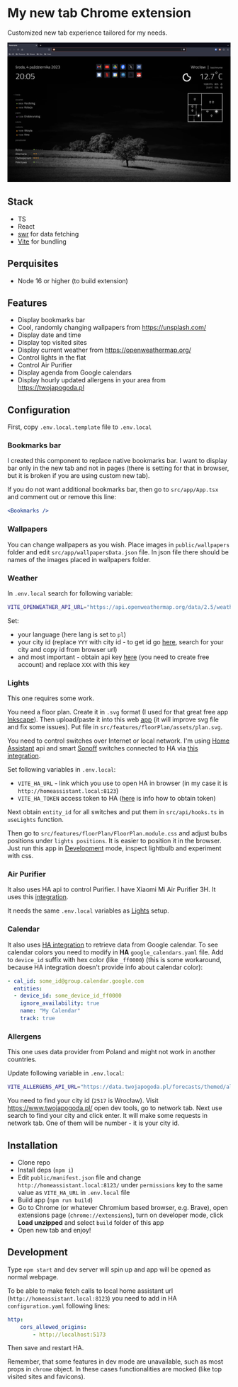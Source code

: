 # My new tab Chrome extension

Customized new tab experience tailored for my needs.

![Screenshot](./scrot.webp)

## Stack

- TS
- React
- [swr](https://swr.vercel.app/) for data fetching
- [Vite](https://vitejs.dev/) for bundling

## Perquisites 

- Node 16 or higher (to build extension)

## Features

- Display bookmarks bar
- Cool, randomly changing wallpapers from https://unsplash.com/ 
- Display date and time
- Display top visited sites
- Display current weather from https://openweathermap.org/
- Control lights in the flat
- Control Air Purifier
- Display agenda from Google calendars
- Display hourly updated allergens in your area from https://twojapogoda.pl

## Configuration

First, copy `.env.local.template` file to `.env.local`

### Bookmarks bar
I created this component to replace native bookmarks bar. I want to display bar only in the new tab and not in pages (there is setting for that in browser, but it is broken if you are using custom new tab).

If you do not want additional bookmarks bar, then go to `src/app/App.tsx` and comment out or remove this line:

```jsx
<Bookmarks />
```

### Wallpapers
You can change wallpapers as you wish. Place images in `public/wallpapers` folder and edit `src/app/wallpapersData.json` file. In json file there should be names of the images placed in wallpapers folder.

### Weather
In `.env.local` search for following variable:

```sh
VITE_OPENWEATHER_API_URL="https://api.openweathermap.org/data/2.5/weather?lang=pl&units=metric&&id=YYY&appid=XXX"
```

Set:
- your language (here lang is set to `pl`)
- your city id (replace `YYY` with city id - to get id go [here](https://openweathermap.org/), search for your city and copy id from browser url)
- and most important - obtain api key [here](https://openweathermap.org/api) (you need to create free account) and replace `XXX` with this key

### Lights
This one requires some work. 

You need a floor plan. Create it in `.svg` format (I used for that great free app [Inkscape](https://inkscape.org/)). Then upload/paste it into this web [app](https://jakearchibald.github.io/svgomg/) (it will improve svg file and fix some issues). Put file in `src/features/floorPlan/assets/plan.svg`.

You need to control switches over Internet or local network. I'm using [Home Assistant](https://www.home-assistant.io/) api and smart [Sonoff](https://sonoff.tech/) switches connected to HA via [this integration](https://github.com/AlexxIT/SonoffLAN).

Set following variables in `.env.local`:
- `VITE_HA_URL` - link which you use to open HA in browser (in my case it is `http://homeassistant.local:8123`)
- `VITE_HA_TOKEN` access token to HA ([here](https://developers.home-assistant.io/docs/api/rest/) is info how to obtain token)

Next obtain `entity_id` for all switches and put them in `src/api/hooks.ts` in `useLights` function.

Then go to `src/features/floorPlan/FloorPlan.module.css` and adjust bulbs positions under `lights positions`. It is easier to position it in the browser. Just run this app in [Development](#development) mode, inspect lightbulb and experiment with css.

### Air Purifier
It also uses HA api to control Purifier. I have Xiaomi Mi Air Purifier 3H. It uses this [integration](https://www.home-assistant.io/integrations/xiaomi_miio/).

It needs the same `.env.local` variables as [Lights](#lights) setup.

### Calendar
It also uses [HA integration](https://www.home-assistant.io/integrations/google/) to retrieve data from Google calendar. To see calendar colors you need to modify in **HA** `google_calendars.yaml` file. Add to `device_id` suffix with hex color (like `_ff0000`) (this is some workaround, because HA integration doesn't provide info about calendar color):

```yaml
- cal_id: some_id@group.calendar.google.com
  entities:
  - device_id: some_device_id_ff0000
    ignore_availability: true
    name: "My Calendar"
    track: true
```

### Allergens
This one uses data provider from Poland and might not work in another countries.

Update following variable in `.env.local`:

```sh
VITE_ALLERGENS_API_URL="https://data.twojapogoda.pl/forecasts/themed/allergies/daily/2517/1"
```

You need to find your city id (`2517` is Wrocław). Visit https://www.twojapogoda.pl/ open dev tools, go to network tab. Next use search to find your city and click enter. It will make some requests in network tab. One of them will be number - it is your city id.

## Installation

- Clone repo
- Install deps (`npm i`)
- Edit `public/manifest.json` file and change `http://homeassistant.local:8123/` under `permissions` key to the same value as `VITE_HA_URL` in `.env.local` file
- Build app (`npm run build`)
- Go to Chrome (or whatever Chromium based browser, e.g. Brave), open extensions page (`chrome://extensions`), turn on developer mode, click **Load unzipped** and select `build` folder of this app
- Open new tab and enjoy!

## Development

Type `npm start` and dev server will spin up and app will be opened as normal webpage.

To be able to make fetch calls to local home assistant url (`http://homeassistant.local:8123`) you need to add in HA `configuration.yaml` following lines:

```yaml
http:
    cors_allowed_origins:
        - http://localhost:5173
```

Then save and restart HA.

Remember, that some features in dev mode are unavailable, such as most props in `chrome` object. In these cases functionalities are mocked (like top visited sites and favicons).
